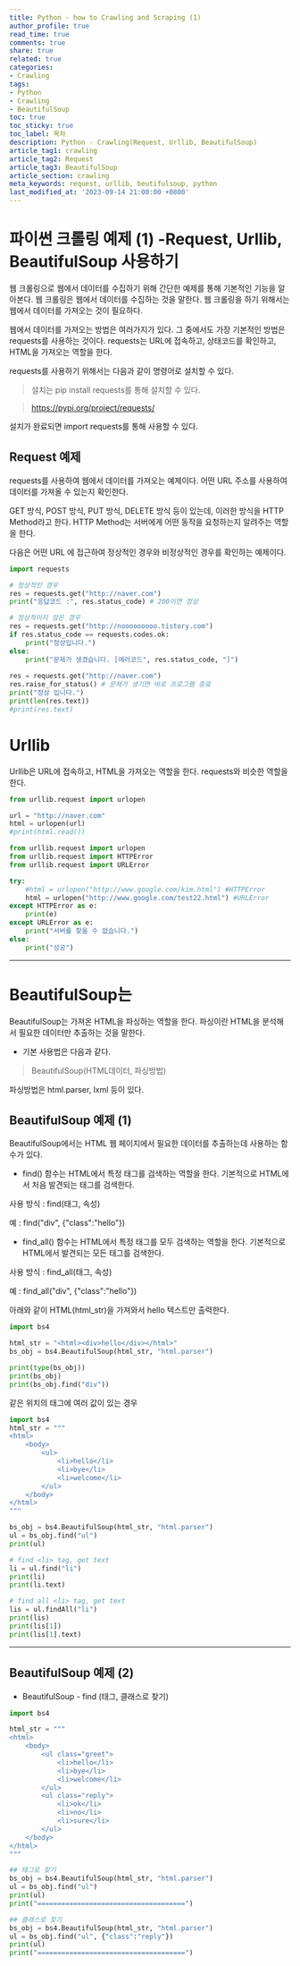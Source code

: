 ```yaml
---
title: Python - how to Crawling and Scraping (1)
author_profile: true
read_time: true
comments: true
share: true
related: true
categories:
- Crawling
tags:
- Python
- Crawling
- BeautifulSoup
toc: true
toc_sticky: true
toc_label: 목차
description: Python - Crawling(Request, Urllib, BeautifulSoup)
article_tag1: crawling
article_tag2: Request  
article_tag3: BeautifulSoup
article_section: crawling
meta_keywords: request, urllib, beutifulsoup, python
last_modified_at: '2023-09-14 21:00:00 +0800'
---
```


# 파이썬 크롤링 예제 (1) -Request, Urllib, BeautifulSoup 사용하기
웹 크롤링으로 웹에서 데이터를 수집하기 위해 간단한 예제를 통해 기본적인 기능을 알아본다.
웹 크롤링은 웹에서 데이터를 수집하는 것을 말한다. 웹 크롤링을 하기 위해서는 웹에서 데이터를 가져오는 것이 필요하다.

웹에서 데이터를 가져오는 방법은 여러가지가 있다.
그 중에서도 가장 기본적인 방법은 requests를 사용하는 것이다.
requests는 URL에 접속하고, 상태코드를 확인하고, HTML을 가져오는 역할을 한다.

requests를 사용하기 위해서는 다음과 같이 명령어로 설치할 수 있다.

> 설치는 pip install requests를 통해 설치할 수 있다.

> https://pypi.org/project/requests/

설치가 완료되면 import requests를 통해 사용할 수 있다.


## Request 예제

requests를 사용하여 웹에서 데이터를 가져오는 예제이다.
어떤 URL 주소를 사용하여 데이터를 가져올 수 있는지 확인한다. 

GET 방식, POST 방식, PUT 방식, DELETE 방식 등이 있는데, 이러한 방식을 HTTP Method라고 한다.
HTTP Method는 서버에게 어떤 동작을 요청하는지 알려주는 역할을 한다.

다음은 어떤 URL 에 접근하여 정상적인 경우와 비정상적인 경우를 확인하는 예제이다.

``` py
import requests

# 정상적인 경우
res = requests.get("http://naver.com")
print("응답코드 :", res.status_code) # 200이면 정상

# 정상적이지 않은 경우
res = requests.get("http://nooooooooo.tistory.com")
if res.status_code == requests.codes.ok:
    print("정상입니다.")
else:
    print("문제가 생겼습니다. [에러코드", res.status_code, "]")
    
res = requests.get("http://naver.com")
res.raise_for_status() # 문제가 생기면 바로 프로그램 종료
print("정상 입니다.")
print(len(res.text))
#print(res.text)
```


# Urllib
Urllib은 URL에 접속하고, HTML을 가져오는 역할을 한다.
requests와 비슷한 역할을 한다.

```py
from urllib.request import urlopen

url = "http://naver.com"
html = urlopen(url)
#print(html.read())

from urllib.request import urlopen
from urllib.request import HTTPError
from urllib.request import URLError

try:
    #html = urlopen("http://www.google.com/kim.html") #HTTPError
    html = urlopen("http://www.google.com/test22.html") #URLError
except HTTPError as e:
    print(e)
except URLError as e:
    print("서버를 찾을 수 없습니다.")
else:
    print("성공")
```
---------

# BeautifulSoup는
BeautifulSoup는 가져온 HTML을 파싱하는 역할을 한다.
파싱이란 HTML을 분석해서 필요한 데이터만 추출하는 것을 말한다.

- 기본 사용법은 다음과 같다.

> BeautifulSoup(HTML데이터, 파싱방법)

파싱방법은 html.parser, lxml 등이 있다.

## BeautifulSoup 예제 (1)
BeautifulSoup에서는 HTML 웹 페이지에서 필요한 데이터를 추출하는데 사용하는 함수가 있다.

- find() 함수는 HTML에서 특정 태그를 검색하는 역할을 한다. 기본적으로 HTML에서 처음 발견되는 태그를 검색한다.

사용 방식 : find(태그, 속성)

예 : find("div", {"class":"hello"})

- find_all() 함수는 HTML에서 특정 태그를 모두 검색하는 역할을 한다. 기본적으로 HTML에서 발견되는 모든 태그를 검색한다.

사용 방식 : find_all(태그, 속성)

예 : find_all("div", {"class":"hello"})

아래와 같이 HTML(html_str)을 가져와서 hello 텍스트만 출력한다.
```py
import bs4

html_str = "<html><div>hello</div></html>"
bs_obj = bs4.BeautifulSoup(html_str, "html.parser")

print(type(bs_obj))
print(bs_obj)
print(bs_obj.find("div"))
```

같은 위치의 태그에 여러 값이 있는 경우

```py
import bs4
html_str = """
<html>
    <body>
        <ul>
            <li>hello</li>
            <li>bye</li>
            <li>welcome</li>
        </ul>
    </body>
</html>
"""

bs_obj = bs4.BeautifulSoup(html_str, "html.parser")
ul = bs_obj.find("ul")
print(ul)

# find <li> tag, get text
li = ul.find("li")
print(li)
print(li.text)

# find all <li> tag, get text
lis = ul.findAll("li")
print(lis)
print(lis[1])
print(lis[1].text)
```

------------------

## BeautifulSoup 예제 (2)

- BeautifulSoup - find (태그, 클래스로 찾기)
```py
import bs4

html_str = """
<html>
    <body>
        <ul class="greet">
            <li>hello</li>
            <li>bye</li>
            <li>welcome</li>
        </ul>
        <ul class="reply">
            <li>ok</li>
            <li>no</li>
            <li>sure</li>   
        </ul>
    </body>
</html>
"""

## 태그로 찾기
bs_obj = bs4.BeautifulSoup(html_str, "html.parser")
ul = bs_obj.find("ul")   
print(ul)
print("=====================================")

## 클래스로 찾기
bs_obj = bs4.BeautifulSoup(html_str, "html.parser")
ul = bs_obj.find("ul", {"class":"reply"})
print(ul)
print("=====================================")
```